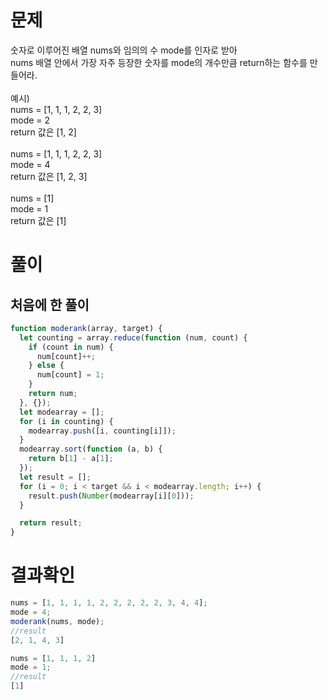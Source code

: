 <h1>문제</h1>
숫자로 이루어진 배열 nums와 임의의 수 mode를 인자로 받아<br/>
nums 배열 안에서 가장 자주 등장한 숫자를 mode의 개수만큼 return하는 함수를 만들어라.<br/>
<br/>
예시)<br/>
nums = [1, 1, 1, 2, 2, 3] <br/>
mode = 2 <br/>
return 값은 [1, 2] <br/>
<br/>
nums = [1, 1, 1, 2, 2, 3] <br/>
mode = 4 <br/>
return 값은 [1, 2, 3] <br/>
<br/>
nums = [1] <br/>
mode = 1 <br/>
return 값은 [1] <br/>

<h1>풀이</h1>
<h2>처음에 한 풀이</h2>

```jsx
function moderank(array, target) {
  let counting = array.reduce(function (num, count) {
    if (count in num) {
      num[count]++;
    } else {
      num[count] = 1;
    }
    return num;
  }, {});
  let modearray = [];
  for (i in counting) {
    modearray.push([i, counting[i]]);
  }
  modearray.sort(function (a, b) {
    return b[1] - a[1];
  });
  let result = [];
  for (i = 0; i < target && i < modearray.length; i++) {
    result.push(Number(modearray[i][0]));
  }

  return result;
}
```
  
  
<h1>결과확인</h1>

```jsx
nums = [1, 1, 1, 1, 2, 2, 2, 2, 2, 3, 4, 4];
mode = 4;
moderank(nums, mode);
//result
[2, 1, 4, 3]

nums = [1, 1, 1, 2]
mode = 1;
//result
[1]

```
